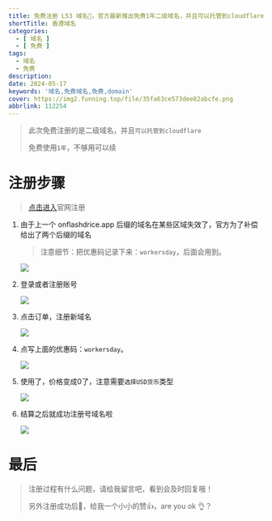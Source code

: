 ```yaml
---
title: 免费注册 L53 域名🎁，官方最新推出免费1年二级域名，并且可以托管到cloudflare上，铁铁们，冲冲冲 ✨！
shortTitle: 香港域名
categories:
  - [ 域名 ]
  - [ 免费 ]
tags:
  - 域名
  - 免费
description:
date: 2024-05-17
keywords: '域名,免费域名,免费,domain'
cover: https://img2.funning.top/file/35fa63ce573dee82abcfe.png
abbrlink: 112254
---
```


> 此次免费注册的是二级域名，并且`可以托管到cloudflare`
> 
> 免费使用`1年`，不够用可以续

# 注册步骤

> [点击进入](https://customer.l53.net/)官网注册


1. 由于上一个 onflashdrice.app 后缀的域名在某些区域失效了，官方为了补偿给出了两个后缀的域名

   > 注意细节：把优惠码记录下来：`workersday`，后面会用到。

    ![](https://img2.funning.top/file/459f77e0af46fb50bb659.png)
   
2. 登录或者注册账号

    ![](https://img2.funning.top/file/c4771fe998e63b40ff475.png)

3. 点击订单，注册新域名

    ![](https://img2.funning.top/file/da1f2424040e0bd303d51.png)

4. 点写上面的优惠码：`workersday`。

    ![](https://img2.funning.top/file/f137fc57aa7cd12c4da7c.png)

5. 使用了，价格变成0了，注意需要`选择USD货币`类型

   ![](https://img2.funning.top/file/e67968ed455a0407c0ecb.png)

6. 结算之后就成功注册号域名啦

    ![](https://img2.funning.top/file/677780d46c1a72705939b.png)

# 最后

>注册过程有什么问题，请给我留言吧，看到会及时回复哦！
>
>另外注册成功后🏅，给我一个小小的赞👍，are you ok 👌？


